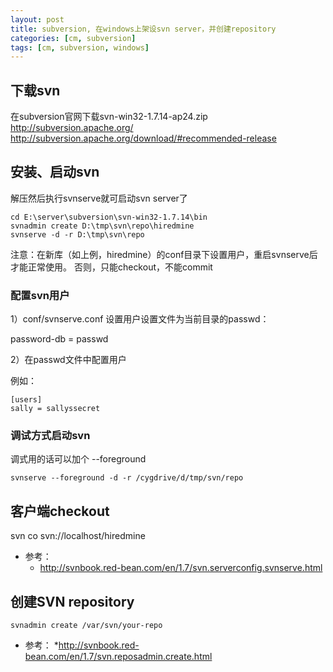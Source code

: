 ```yaml
---
layout: post
title: subversion, 在windows上架设svn server，并创建repository
categories: [cm, subversion]
tags: [cm, subversion, windows]
---
```


## 下载svn

在subversion官网下载svn-win32-1.7.14-ap24.zip
http://subversion.apache.org/
http://subversion.apache.org/download/#recommended-release

## 安装、启动svn

解压然后执行svnserve就可启动svn server了

```
cd E:\server\subversion\svn-win32-1.7.14\bin
svnadmin create D:\tmp\svn\repo\hiredmine
svnserve -d -r D:\tmp\svn\repo
```

注意：在新库（如上例，hiredmine）的conf目录下设置用户，重启svnserve后才能正常使用。
否则，只能checkout，不能commit

### 配置svn用户

1）conf/svnserve.conf 设置用户设置文件为当前目录的passwd：

password-db = passwd

2）在passwd文件中配置用户

例如：

```
[users]
sally = sallyssecret
```

### 调试方式启动svn

调式用的话可以加个 --foreground

```
svnserve --foreground -d -r /cygdrive/d/tmp/svn/repo
```



## 客户端checkout
svn co svn://localhost/hiredmine

* 参考：
  * <http://svnbook.red-bean.com/en/1.7/svn.serverconfig.svnserve.html>



## 创建SVN repository

```
svnadmin create /var/svn/your-repo
```

* 参考：
  *<http://svnbook.red-bean.com/en/1.7/svn.reposadmin.create.html>










